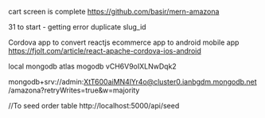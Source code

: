 cart screen is complete
https://github.com/basir/mern-amazona

31 to start - getting error duplicate slug_id

Cordova app to convert reactjs ecommerce app to android mobile app
https://fjolt.com/article/react-apache-cordova-ios-android

local mongodb
atlas mogodb
vCH6V9oIXLNwDqk2

mongodb+srv://admin:XtT600aiMN4lYr4o@cluster0.ianbgdm.mongodb.net/amazona?retryWrites=true&w=majority

//To seed order table
http://localhost:5000/api/seed
